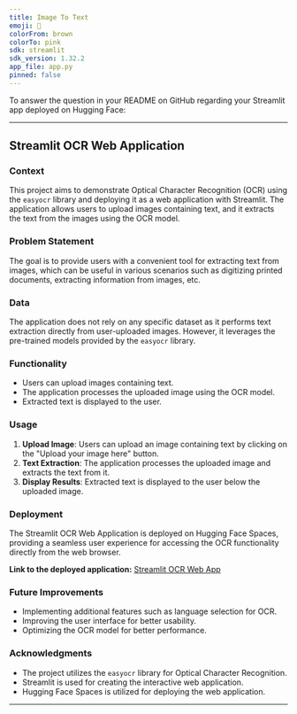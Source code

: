 ```yaml
---
title: Image To Text
emoji: 💩
colorFrom: brown
colorTo: pink
sdk: streamlit
sdk_version: 1.32.2
app_file: app.py
pinned: false
---
```


To answer the question in your README on GitHub regarding your Streamlit app deployed on Hugging Face:

---

## Streamlit OCR Web Application

### Context
This project aims to demonstrate Optical Character Recognition (OCR) using the `easyocr` library and deploying it as a web application with Streamlit. The application allows users to upload images containing text, and it extracts the text from the images using the OCR model.

### Problem Statement
The goal is to provide users with a convenient tool for extracting text from images, which can be useful in various scenarios such as digitizing printed documents, extracting information from images, etc.

### Data
The application does not rely on any specific dataset as it performs text extraction directly from user-uploaded images. However, it leverages the pre-trained models provided by the `easyocr` library.

### Functionality
- Users can upload images containing text.
- The application processes the uploaded image using the OCR model.
- Extracted text is displayed to the user.

### Usage
1. **Upload Image**: Users can upload an image containing text by clicking on the "Upload your image here" button.
2. **Text Extraction**: The application processes the uploaded image and extracts the text from it.
3. **Display Results**: Extracted text is displayed to the user below the uploaded image.

### Deployment
The Streamlit OCR Web Application is deployed on Hugging Face Spaces, providing a seamless user experience for accessing the OCR functionality directly from the web browser.

**Link to the deployed application:** [Streamlit OCR Web App](https://huggingface.co/spaces/canoris/image_to_text)

### Future Improvements
- Implementing additional features such as language selection for OCR.
- Improving the user interface for better usability.
- Optimizing the OCR model for better performance.

### Acknowledgments
- The project utilizes the `easyocr` library for Optical Character Recognition.
- Streamlit is used for creating the interactive web application.
- Hugging Face Spaces is utilized for deploying the web application.

---
